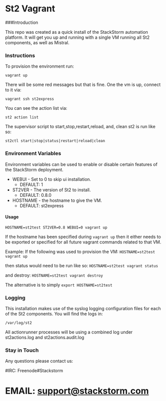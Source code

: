 St2 Vagrant
===========

###Introduction

This repo was created as a quick install of the StackStorm automation platform.  It will get you up and running with a single VM running all St2 components, as well as Mistral.

### Instructions
To provision the environment run:

    vagrant up

There will be some red messages but that is fine.  One the vm is up, connect to it via:

    vagrant ssh st2express

You can see the action list via:

    st2 action list

The supervisor script to start,stop,restart,reload, and, clean st2 is run like so:

    st2ctl start|stop|status|restart|reload|clean

### Environment Variables
Environment variables can be used to enable or disable certain features of the StackStorm deployment.

* WEBUI - Set to 0 to skip ui installation.  
    * DEFAULT: 1
* ST2VER - The version of St2 to install.
    * DEFAULT: 0.8.0
* HOSTNAME - the hostname to give the VM. 
    * DEFAULT: st2express

#### Usage

`HOSTNAME=st2test ST2VER=0.8 WEBUI=0 vagrant up`

If the hostname has been specified during `vagrant up` then it either needs to be exported or specified for all future vagrant commands related to that VM.

Example:
If the following was used to provision the VM:
`HOSTNAME=st2test vagrant up`

then status would need to be run like so:
`HOSTNAME=st2test vagrant status`

and destroy:
`HOSTNAME=st2test vagrant destroy`

The alternative is to simply `export HOSTNAME=st2test`

### Logging
This installation makes use of the syslog logging configuration files for each of the St2 components.  You will find the logs in:

    /var/log/st2

All actionrunner processes will be using a combined log under st2actions.log and st2actions.audit.log

### Stay in Touch
Any questions please contact us:

#IRC: Freenode#Stackstorm
# EMAIL: support@stackstorm.com
